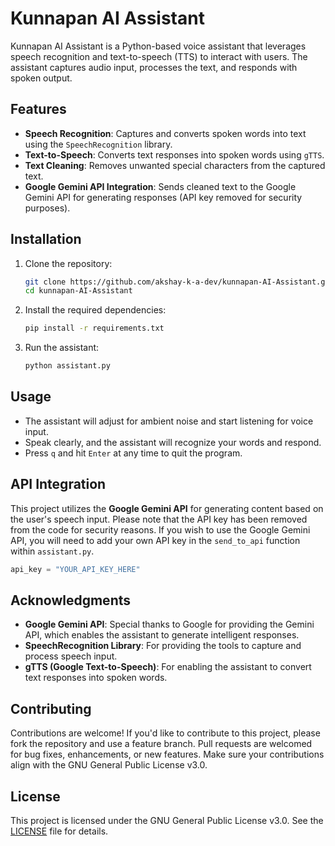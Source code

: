 
# Kunnapan AI Assistant

Kunnapan AI Assistant is a Python-based voice assistant that leverages speech recognition and text-to-speech (TTS) to interact with users. The assistant captures audio input, processes the text, and responds with spoken output.

## Features

- **Speech Recognition**: Captures and converts spoken words into text using the `SpeechRecognition` library.
- **Text-to-Speech**: Converts text responses into spoken words using `gTTS`.
- **Text Cleaning**: Removes unwanted special characters from the captured text.
- **Google Gemini API Integration**: Sends cleaned text to the Google Gemini API for generating responses (API key removed for security purposes).

## Installation

1. Clone the repository:

   ```bash
   git clone https://github.com/akshay-k-a-dev/kunnapan-AI-Assistant.git
   cd kunnapan-AI-Assistant
   ```

2. Install the required dependencies:

   ```bash
   pip install -r requirements.txt
   ```

3. Run the assistant:

   ```bash
   python assistant.py
   ```

## Usage

- The assistant will adjust for ambient noise and start listening for voice input.
- Speak clearly, and the assistant will recognize your words and respond.
- Press `q` and hit `Enter` at any time to quit the program.

## API Integration

This project utilizes the **Google Gemini API** for generating content based on the user's speech input. Please note that the API key has been removed from the code for security reasons. If you wish to use the Google Gemini API, you will need to add your own API key in the `send_to_api` function within `assistant.py`.

```python
api_key = "YOUR_API_KEY_HERE"
```

## Acknowledgments

- **Google Gemini API**: Special thanks to Google for providing the Gemini API, which enables the assistant to generate intelligent responses.
- **SpeechRecognition Library**: For providing the tools to capture and process speech input.
- **gTTS (Google Text-to-Speech)**: For enabling the assistant to convert text responses into spoken words.

## Contributing

Contributions are welcome! If you'd like to contribute to this project, please fork the repository and use a feature branch. Pull requests are welcomed for bug fixes, enhancements, or new features. Make sure your contributions align with the GNU General Public License v3.0.

## License

This project is licensed under the GNU General Public License v3.0. See the [LICENSE](LICENSE) file for details.
